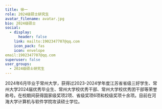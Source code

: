 ```yaml
---
title: 徐一
role: 2024级硕士研究生
avatar_filename: avatar.jpg
bio: 2024级硕士
social:
  - display:
      header: false
    link: mailto:1902347707@qq.com
    icon_pack: fas
    icon: envelope
email:1902347707@qq.com
superuser: false
user_groups:
  - 2024级硕士研究生
---
```

2024年6月毕业于常州大学，获得过2023-2024学年度江苏省省级三好学生、常州大学2024届优秀毕业生、常州大学校优秀干部、常州大学校优秀团干部等荣誉称号。在校期间获得国家级奖项2项、省级奖项6项和校级奖项十余项。目前在河海大学计算机与软件学院攻读硕士学位。

